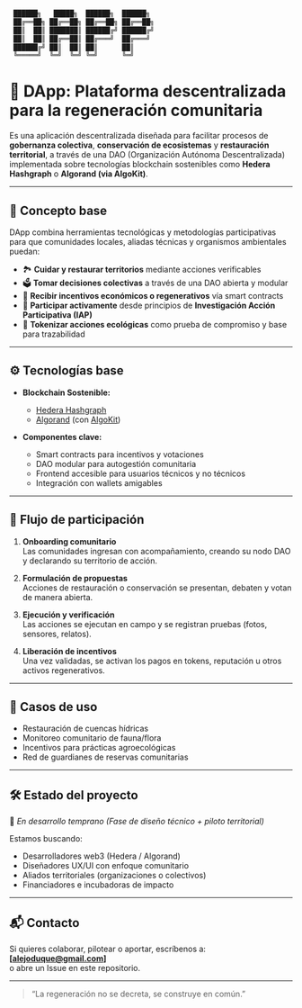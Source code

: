 ```bash

 ██████╗   █████╗  ██████╗  ██████╗ 
 ██╔══██╗ ██╔══██╗ ██╔══██╗ ██╔══██╗
 ██║  ██║ ███████║ ██████╔╝ ██████╔╝
 ██║  ██║ ██╔══██║ ██╔═══╝  ██╔═══╝ 
 ██████╔╝ ██║  ██║ ██║      ██║     
 ╚═════╝  ╚═╝  ╚═╝ ╚═╝      ╚═╝     
```

# 🌱 DApp: Plataforma descentralizada para la regeneración comunitaria

Es una aplicación descentralizada diseñada para facilitar procesos de **gobernanza colectiva**, **conservación de ecosistemas** y **restauración territorial**, a través de una DAO (Organización Autónoma Descentralizada) implementada sobre tecnologías blockchain sostenibles como **Hedera Hashgraph** o **Algorand (via AlgoKit)**.

---

## 🧠 Concepto base

DApp combina herramientas tecnológicas y metodologías participativas para que comunidades locales, aliadas técnicas y organismos ambientales puedan:

- 🏞️ **Cuidar y restaurar territorios** mediante acciones verificables
- 🗳️ **Tomar decisiones colectivas** a través de una DAO abierta y modular
- 🌱 **Recibir incentivos económicos o regenerativos** vía smart contracts
- 🤝 **Participar activamente** desde principios de **Investigación Acción Participativa (IAP)**
- 🔗 **Tokenizar acciones ecológicas** como prueba de compromiso y base para trazabilidad

---

## ⚙️ Tecnologías base

- **Blockchain Sostenible:**
  - [Hedera Hashgraph](https://hedera.com/)
  - [Algorand](https://www.algorand.com/) (con [AlgoKit](https://github.com/algorandfoundation/algokit-cli))

- **Componentes clave:**
  - Smart contracts para incentivos y votaciones
  - DAO modular para autogestión comunitaria
  - Frontend accesible para usuarios técnicos y no técnicos
  - Integración con wallets amigables

---

## 🔄 Flujo de participación

1. **Onboarding comunitario**  
   Las comunidades ingresan con acompañamiento, creando su nodo DAO y declarando su territorio de acción.

2. **Formulación de propuestas**  
   Acciones de restauración o conservación se presentan, debaten y votan de manera abierta.

3. **Ejecución y verificación**  
   Las acciones se ejecutan en campo y se registran pruebas (fotos, sensores, relatos).

4. **Liberación de incentivos**  
   Una vez validadas, se activan los pagos en tokens, reputación u otros activos regenerativos.

---

## 🧩 Casos de uso

- Restauración de cuencas hídricas
- Monitoreo comunitario de fauna/flora
- Incentivos para prácticas agroecológicas
- Red de guardianes de reservas comunitarias

---

## 🛠️ Estado del proyecto

🚧 *En desarrollo temprano (Fase de diseño técnico + piloto territorial)*

Estamos buscando:

- Desarrolladores web3 (Hedera / Algorand)
- Diseñadores UX/UI con enfoque comunitario
- Aliados territoriales (organizaciones o colectivos)
- Financiadores e incubadoras de impacto

---

## 📬 Contacto

Si quieres colaborar, pilotear o aportar, escríbenos a: **[alejoduque@gmail.com]**  
o abre un Issue en este repositorio.

---

> “La regeneración no se decreta, se construye en común.”

